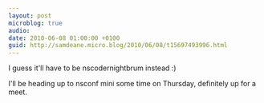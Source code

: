 ```yaml
---
layout: post
microblog: true
audio: 
date: 2010-06-08 01:00:00 +0100
guid: http://samdeane.micro.blog/2010/06/08/t15697493996.html
---
```

I guess it'll have to be nscodernightbrum instead :)

I'll be heading up to nsconf mini some time on Thursday, definitely up for a meet.
